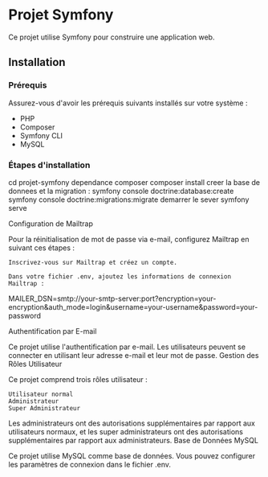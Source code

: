# Projet Symfony

Ce projet utilise Symfony pour construire une application web.

## Installation

### Prérequis

Assurez-vous d'avoir les prérequis suivants installés sur votre système :
- PHP
- Composer
- Symfony CLI
- MySQL

### Étapes d'installation

cd projet-symfony
dependance composer
composer install
creer la base de donnees et la migration :
symfony console doctrine:database:create
symfony console doctrine:migrations:migrate
demarrer le sever
symfony serve

Configuration de Mailtrap

Pour la réinitialisation de mot de passe via e-mail, configurez Mailtrap en suivant ces étapes :

    Inscrivez-vous sur Mailtrap et créez un compte.

    Dans votre fichier .env, ajoutez les informations de connexion Mailtrap :

MAILER_DSN=smtp://your-smtp-server:port?encryption=your-encryption&auth_mode=login&username=your-username&password=your-password

Authentification par E-mail

Ce projet utilise l'authentification par e-mail. Les utilisateurs peuvent se connecter en utilisant leur adresse e-mail et leur mot de passe.
Gestion des Rôles Utilisateur

Ce projet comprend trois rôles utilisateur :

    Utilisateur normal
    Administrateur
    Super Administrateur

Les administrateurs ont des autorisations supplémentaires par rapport aux utilisateurs normaux, et les super administrateurs ont des autorisations supplémentaires par rapport aux administrateurs.
Base de Données MySQL

Ce projet utilise MySQL comme base de données. Vous pouvez configurer les paramètres de connexion dans le fichier .env.
